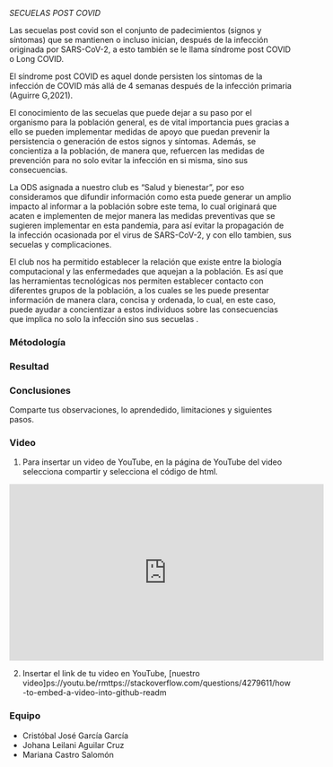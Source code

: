 *SECUELAS POST COVID*

Las secuelas post covid son el conjunto de padecimientos (signos y síntomas) que se mantienen o incluso inician, después de la infección originada por SARS-CoV-2, a esto también se le llama síndrome post COVID o Long COVID.

El síndrome post COVID es aquel donde persisten los síntomas de la infección de COVID más allá de 4 semanas después de la infección primaria (Aguirre G,2021).

El conocimiento de las secuelas que puede dejar a su paso por el organismo para la población general, es de vital importancia pues gracias a ello se pueden implementar medidas de apoyo que puedan prevenir la persistencia o generación de estos signos y síntomas. Además, se concientiza a la población, de manera que, refuercen las medidas de prevención para no solo evitar la infección en si misma, sino sus consecuencias.

La ODS asignada a nuestro club es “Salud y bienestar”, por eso consideramos que difundir información como esta puede generar un amplio impacto al informar a la población sobre este tema, lo cual originará que acaten e implementen de mejor manera las medidas preventivas que se sugieren implementar en esta pandemia, para así evitar la propagación de la infección ocasionada por el virus de SARS-CoV-2, y con ello tambien, sus secuelas y complicaciones.

El club nos ha permitido establecer la relación que existe entre la biología computacional y las enfermedades que aquejan a la población. Es así que las herramientas tecnológicas nos permiten establecer contacto con diferentes grupos de la población, a los cuales se les puede presentar información de manera clara, concisa y ordenada, lo cual, en este caso, puede ayudar a concientizar a estos individuos sobre las consecuencias que implica no solo la infección sino sus secuelas .

### Métodología  
### Resultad
### Conclusiones

Comparte tus observaciones, lo aprendedido, limitaciones y siguientes pasos. 

### Video
 1. Para insertar un video de YouTube, en la página de YouTube del video selecciona compartir y selecciona el código de html.
 <iframe width="560" height="315" src="https://www.youtube.com/embed/PLj1-CMNERM" title="YouTube video player" frameborder="0" allow="accelerometer; autoplay; clipboard-write; encrypted-media; gyroscope; picture-in-picture" allowfullscreen></iframe>
 
 2. Insertar el link de tu video en YouTube, [nuestro video]ps://youtu.be/rmttps://stackoverflow.com/questions/4279611/how-to-embed-a-video-into-github-readm
### Equipo

* Cristóbal José García García
* Johana Leilani Aguilar Cruz
* Mariana Castro Salomón

